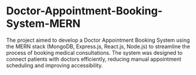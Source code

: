 # Doctor-Appointment-Booking-System-MERN

The project aimed to develop a Doctor Appointment Booking System using the MERN stack
(MongoDB, Express.js, React.js, Node.js) to streamline the process of booking medical
consultations. The system was designed to connect patients with doctors efficiently, reducing
manual appointment scheduling and improving accessibility.

